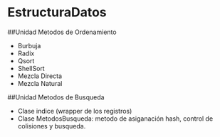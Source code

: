 # EstructuraDatos

##Unidad Metodos de Ordenamiento 
- Burbuja
- Radix
- Qsort
- ShellSort
- Mezcla Directa
- Mezcla Natural

##Unidad Metodos de Busqueda
- Clase indice (wrapper de los registros)
- Clase MetodosBusqueda: metodo de asiganación hash, control de colisiones y busqueda.
